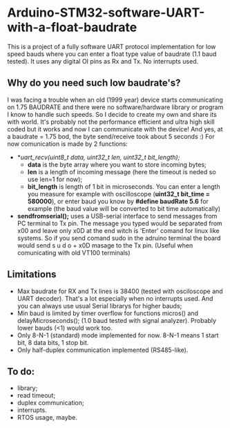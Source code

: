 # Arduino-STM32-software-UART-with-a-float-baudrate
This is a project of a fully software UART protocol implementation for low speed bauds where you can enter a float type value of baudrate (1.1 baud tested). It uses any digital OI pins as Rx and Tx. No interrupts used. 
## Why do you need such low baudrate's? 
I was facing a trouble when an old (1999 year) device starts communicating on 1.75 BAUDRATE and there were no software/hardware library or program I know to handle such speeds. So I decide to create my own and share its with world. It's probably not the performance efficient and ultra high skill coded but it works and now I can communicate with the device! And yes, at a baudrate = 1.75 bod, the byte send/receive took about 5 seconds :)
For now comunication is made by 2 functions:
* **uart_recv(uint8_t *data, uint32_t len, uint32_t bit_length);** 
  * **data** is the byte array where you want to store incoming bytes; 
  * **len** is a length of incoming message (here the timeout is neded so use len=1 for now); 
  * **bit_length** is length of 1 bit in microseconds. You can enter a length you measure for example with oscilloscope (**uint32_t bit_time = 580000**), or enter baud you know by **#define baudRate 5.6** for example (the baud value will be converted to bit time automatically)
* **sendfromserial();** uses a USB-serial interface to send messages from PC terminal to Tx pin. The message you typed would be separated from x00 and leave only x0D at the end witch is 'Enter' comand for linux like systems. So if you send comand sudo in the adruino terminal the board would send s u d o + x0D masage to the Tx pin. (Useful when comunicating with old VT100 terminals)
## Limitations
* Max baudrate for RX and Tx lines is 38400 (tested with osciloscope and UART decoder). That's a lot especially when no interrupts used. And you can always use usual Serial librarys for higher bauds;
* Min baud is limited by timer overflow for functions micros() and delayMicroseconds(); (1.0 baud tested with signal analyzer). Probably lower bauds (<1) would work too.
* Only 8-N-1 (standard) mode implemented for now. 8-N-1 means 1 start bit, 8 data bits, 1 stop bit.
* Only half-duplex communication implemented (RS485-like).
## To do: 
* library; 
* read timeout; 
* duplex communication;
* interrupts.
* RTOS usage, maybe.
